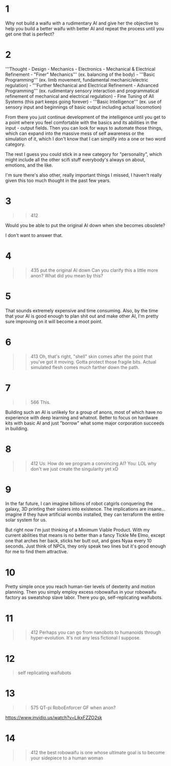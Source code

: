 # 1
Why not build a waifu with a rudimentary AI and give her the objective to help you build a better waifu with better AI and repeat the process until you get one that is perfect?

# 2
'''Thought - Design - Mechanics - Electronics - Mechanical & Electrical Refinement - "Finer" Mechanics''' (ex. balancing of the body) - '''Basic Programming''' (ex. limb movement, fundamental mechanic/electric regulation) - '''Further Mechanical and Electrical Refinement - Advanced Programming''' (ex. rudimentary sensory interaction and programmatical refinement of mechanical and electrical regulation) - Fine Tuning of All Systems (this part keeps going forever) - '''Basic Intelligence''' (ex. use of sensory input and beginnings of basic output including actual locomotion)

From there you just continue development of the intelligence until you get to a point where you feel comfortable with the basics and its abilities in the input - output fields. Then you can look for ways to automate those things, which can expand into the massive mess of self awareness or the simulation of it, which I don't know that I can simplify into a one or two word category.

The rest I guess you could stick in a new category for "personality", which might include all the other scifi stuff everybody's always on about, emotions, and the like.

I'm sure there's also other, really important things I missed, I haven't really given this too much thought in the past few years.

# 3
>>412
Would you be able to put the original AI down when she becomes obsolete?
I don't want to answer that.

# 4
>>435
>put the original AI down
Can you clarify this a little more anon? What did you mean by this?

# 5
That sounds extremely expensive and time consuming.
Also, by the time that your AI is good enough to plan shit out and make other AI, I'm pretty sure improving on it will become a moot point.

# 6
>>413
Oh, that's right, "shell" skin comes after the point that you've got it moving. Gotta protect those fragile bits. Actual simulated flesh comes much farther down the path.

# 7
>>566
This.

Building such an AI is unlikely for a group of anons, most of which have no experience with deep learning and whatnot. Better to focus on hardware kits with basic AI and just "borrow" what some major corporation succeeds in building.

# 8
>>412
Us: How do we program a convincing AI?
You: LOL why don't we just create the singularity yet xD

# 9
In the far future, I can imagine billions of robot catgirls conquering the galaxy, 3D printing their sisters into existence.  The implications are insane… imagine if they have artificial wombs installed, they can terraform the entire solar system for us.

But right now I'm just thinking of a Minimum Viable Product.  With my current abilities that means is no better than a fancy Tickle Me Elmo, except one that arches her back, sticks her butt out, and goes Nyaa every 10 seconds.  Just think of NPCs, they only speak two lines but it's good enough for me to find them attractive.

# 10
Pretty simple once you reach human-tier levels of dexterity and motion planning. Then you simply employ excess robowaifus in your robowaifu factory as sweatshop slave labor. There you go, self-replicating waifubots.

# 11
>>412
Perhaps you can go from nanobots to humanoids through hyper-evolution. It's not any less fictional I suppose.

# 12
>self replicating waifubots

# 13
>>575
QT-pi RoboEnforcer GF when anon?

https://www.invidio.us/watch?v=LikxFZZO2sk

# 14
>>412
the best robowaifu is one whose ultimate goal is to become your sidepiece to a human woman

